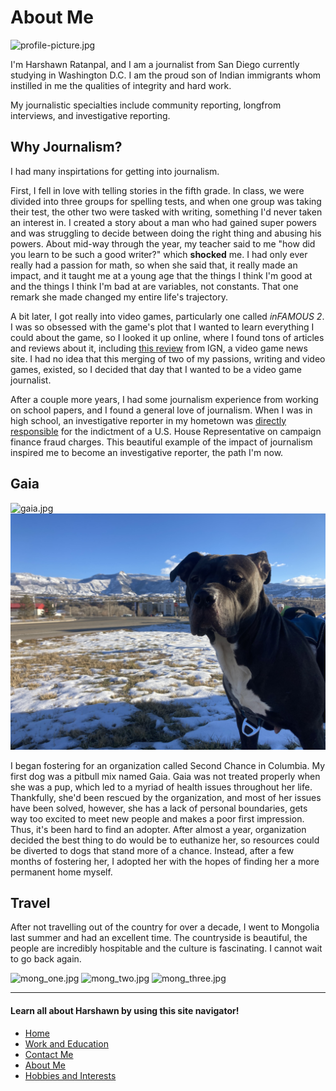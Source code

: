 # About Me

![profile-picture.jpg](https://kcou.fm/wp-content/uploads/2021/09/ABE87A91-5EC6-42BE-A252-7AF3127B77C7-Harshawn-Ratanpal-1-485x485.jpeg)

I'm Harshawn Ratanpal, and I am a journalist from San Diego currently studying in Washington D.C. I am the proud son of Indian immigrants whom instilled in me the qualities of integrity and hard work.

My journalistic specialties include community reporting, longfrom interviews, and investigative reporting. 

## Why Journalism?

I had many inspirtations for getting into journalism. 

First, I fell in love with telling stories in the fifth grade. In class, we were divided into three groups for spelling tests,
and when one group was taking their test, the other two were tasked with writing, something I'd never taken an interest in. 
I created a story about a man who had gained super powers and was struggling to decide between doing the right thing and abusing his powers.
About mid-way through the year, my teacher said to me "how did you learn to be such a good writer?" which **shocked** me. I had only ever really had a passion
for math, so when she said that, it really made an impact, and it taught me at a young age that the things I think I'm good at and the things I think
I'm bad at are variables, not constants. That one remark she made changed my entire life's trajectory. 

A bit later, I got really into video games, particularly one called *inFAMOUS 2*. I was so obsessed with the game's plot that I wanted to learn
everything I could about the game, so I looked it up online, where I found tons of articles and reviews about it,
including [this review](https://www.ign.com/articles/2011/05/27/infamous-2-review-2) from IGN, a video game news site. 
I had no idea that this merging of two of my passions, writing and video games, existed, so I decided that day that I wanted to be a video game journalist. 

After a couple more years, I had some journalism experience from working on school papers, and I found a general love of journalism.
When I was in high school, an investigative reporter in my hometown was [directly responsible](https://timesofsandiego.com/politics/2019/12/03/how-a-384-word-story-by-morgan-cook-led-to-duncan-hunters-guilty-plea/)
for the indictment of a U.S. House Representative on campaign finance fraud charges. This beautiful example of the impact of journalism
inspired me to become an investigative reporter, the path I'm now. 

## Gaia
![gaia.jpg](https://i.imgur.com/jWnOCxd.jpeg) ![gaia2.jpg](IMG_2897.jpeg)

I began fostering for an organization called Second Chance in Columbia. My first dog was a pitbull mix named Gaia. 
Gaia was not treated properly when she was a pup, which led to a myriad of health issues throughout her life.
Thankfully, she'd been rescued by the organization, and most of her issues have been solved, however, she has a lack of personal boundaries, gets way 
too excited to meet new people and makes a poor first impression. Thus, it's been hard to find an adopter. After almost a year, organization decided the best thing to do
would be to euthanize her, so resources could be diverted to dogs that stand more of a chance. Instead, after a few months of fostering her, I adopted her
with the hopes of finding her a more permanent home myself. 

## Travel
After not travelling out of the country for over a decade, I went to Mongolia last summer and had an excellent time. The countryside is beautiful,
the people are incredibly hospitable and the culture is fascinating. I cannot wait to go back again. 

![mong_one.jpg](https://i.imgur.com/sqAhx0d.jpg)
![mong_two.jpg](https://i.imgur.com/zWPtSRd.jpg)
![mong_three.jpg](https://i.imgur.com/INTm1KN.jpg)
*** 
#### Learn all about Harshawn by using this site navigator!
* [Home](README.md)
* [Work and Education](Work.md)
* [Contact Me](Contact.md)
* [About Me](AboutMe.md)
* [Hobbies and Interests](Hobbies.md)

